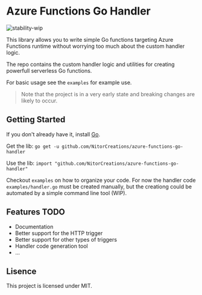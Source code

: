 # Azure Functions Go Handler

![stability-wip](https://img.shields.io/badge/stability-wip-lightgrey.svg)

This library allows you to write simple Go functions targeting Azure Functions
runtime without worrying too much about the custom handler logic.

The repo contains the custom handler logic and utilities for creating powerfull
serverless Go functions.

For basic usage see the `examples` for example use.

> Note that the project is in a very early state and breaking changes are likely to occur.

## Getting Started

If you don't already have it, install [Go](https://go.dev/dl/).

Get the lib: `go get -u github.com/NitorCreations/azure-functions-go-handler`

Use the lib: `import "github.com/NitorCreations/azure-functions-go-handler"`

Checkout `examples` on how to organize your code.
For now the handler code `examples/handler.go` must be created manually,
but the creationg could be automated by a simple command line tool (WIP).

## Features TODO

- Documentation
- Better support for the HTTP trigger
- Better support for other types of triggers
- Handler code generation tool
- ...

## Lisence

This project is licensed under MIT.
